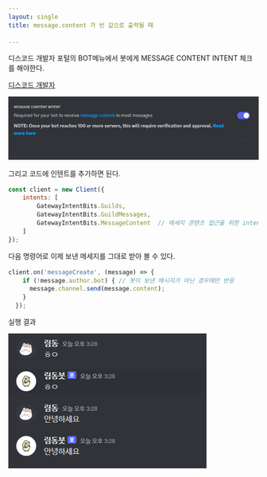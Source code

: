 ```yaml
---
layout: single 
title: message.content 가 빈 값으로 출력될 때

---
```




디스코드 개발자 포털의 BOT메뉴에서 봇에게 MESSAGE CONTENT INTENT 체크를 해야한다.

[디스코드 개발자](https://discord.com/developers/applications)

![](\assets\images\image-20230623152921466.png)

그리고 코드에 인텐트를 추가하면 된다.

```javascript
const client = new Client({ 
    intents: [
        GatewayIntentBits.Guilds, 
        GatewayIntentBits.GuildMessages, 
        GatewayIntentBits.MessageContent  // 메세지 콘텐츠 접근을 위한 intent 추가
    ] 
});
```



다음 명령어로 이제 보낸 메세지를 그대로 받아 볼 수 있다.

```javascript
client.on('messageCreate', (message) => {
	if (!message.author.bot) { // 봇이 보낸 메시지가 아닌 경우에만 반응
	  message.channel.send(message.content);
	}
  });
```



실행 결과

![image-20230623152919466](\assets\images\image-20230623152919466.png)
